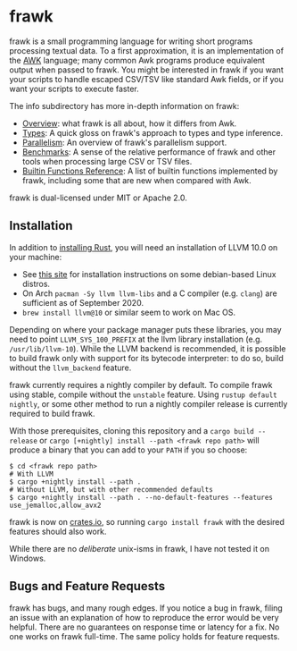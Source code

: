 # frawk

frawk is a small programming language for writing short programs processing
textual data. To a first approximation, it is an implementation of the
[AWK](https://en.wikipedia.org/wiki/AWK) language; many common Awk programs
produce equivalent output when passed to frawk. You might be interested in frawk
if you want your scripts to handle escaped CSV/TSV like standard Awk fields, or
if you want your scripts to execute faster.

The info subdirectory has more in-depth information on frawk:

* [Overview](https://github.com/ezrosent/frawk/blob/master/info/overview.md):
  what frawk is all about, how it differs from Awk.
* [Types](https://github.com/ezrosent/frawk/blob/master/info/types.md): A
  quick gloss on frawk's approach to types and type inference.
* [Parallelism](https://github.com/ezrosent/frawk/blob/master/info/parallelism.md):
  An overview of frawk's parallelism support.
* [Benchmarks](https://github.com/ezrosent/frawk/blob/master/info/performance.md):
  A sense of the relative performance of frawk and other tools when processing
  large CSV or TSV files.
* [Builtin Functions Reference](https://github.com/ezrosent/frawk/blob/master/info/reference.md):
  A list of builtin functions implemented by frawk, including some that are new
  when compared with Awk.

frawk is dual-licensed under MIT or Apache 2.0.

## Installation

In addition to [installing Rust](https://rustup.rs/), you will need an
installation of LLVM 10.0 on your machine: 

* See [this site](https://apt.llvm.org/) for installation instructions on some debian-based Linux distros.
* On Arch `pacman -Sy llvm llvm-libs` and a C compiler (e.g. `clang`) are sufficient as of September 2020.
* `brew install llvm@10` or similar seem to work on Mac OS.

Depending on where your package manager puts these libraries, you may need to
point `LLVM_SYS_100_PREFIX` at the llvm library installation (e.g.
`/usr/lib/llvm-10`). While the LLVM backend is recommended, it is possible to
build frawk only with support for its bytecode interpreter: to do so, build
without the `llvm_backend` feature.

frawk currently requires a nightly compiler by default. To compile frawk using stable,
compile without the `unstable` feature. Using `rustup default nightly`, or some other
method to run a nightly compiler release is currently required to build frawk.

With those prerequisites, cloning this repository and a `cargo build --release`
or `cargo [+nightly] install --path <frawk repo path>` will produce a binary that you can
add to your `PATH` if you so choose:

```
$ cd <frawk repo path>
# With LLVM
$ cargo +nightly install --path .
# Without LLVM, but with other recommended defaults
$ cargo +nightly install --path . --no-default-features --features use_jemalloc,allow_avx2 
```

frawk is now on [crates.io](https://crates.io/crates/frawk), so running 
`cargo install frawk` with the desired features should also work.

While there are no _deliberate_ unix-isms in frawk, I have not tested it on Windows.

## Bugs and Feature Requests

frawk has bugs, and many rough edges. If you notice a bug in frawk, filing an issue
with an explanation of how to reproduce the error would be very helpful. There are
no guarantees on response time or latency for a fix. No one works on frawk full-time.
The same policy holds for feature requests.
